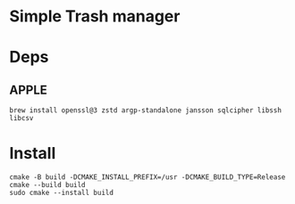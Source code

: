 # Simple Trash manager

# Deps
## APPLE
```shell
brew install openssl@3 zstd argp-standalone jansson sqlcipher libssh libcsv
```

# Install
```shell
cmake -B build -DCMAKE_INSTALL_PREFIX=/usr -DCMAKE_BUILD_TYPE=Release
cmake --build build
sudo cmake --install build
```